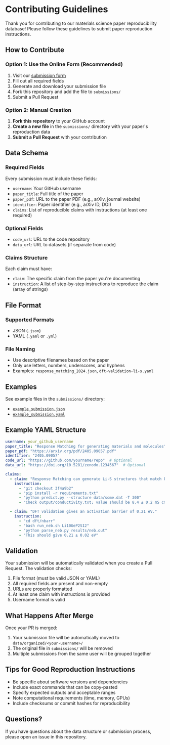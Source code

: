 # Contributing Guidelines

Thank you for contributing to our materials science paper reproducibility database! Please follow these guidelines to submit paper reproduction instructions.

## How to Contribute

### Option 1: Use the Online Form (Recommended)

1. Visit our [submission form](https://YOUR_USERNAME.github.io/mat-data/)
2. Fill out all required fields
3. Generate and download your submission file
4. Fork this repository and add the file to `submissions/`
5. Submit a Pull Request

### Option 2: Manual Creation

1. **Fork this repository** to your GitHub account
2. **Create a new file** in the `submissions/` directory with your paper's reproduction data
3. **Submit a Pull Request** with your contribution

## Data Schema

### Required Fields

Every submission must include these fields:

- `username`: Your GitHub username
- `paper_title`: Full title of the paper
- `paper_pdf`: URL to the paper PDF (e.g., arXiv, journal website)
- `identifier`: Paper identifier (e.g., arXiv ID, DOI)
- `claims`: List of reproducible claims with instructions (at least one required)

### Optional Fields

- `code_url`: URL to the code repository
- `data_url`: URL to datasets (if separate from code)

### Claims Structure

Each claim must have:
- `claim`: The specific claim from the paper you're documenting
- `instruction`: A list of step-by-step instructions to reproduce the claim (array of strings)

## File Format

### Supported Formats

- JSON (`.json`)
- YAML (`.yaml` or `.yml`)

### File Naming

- Use descriptive filenames based on the paper
- Only use letters, numbers, underscores, and hyphens
- Examples: `response_matching_2024.json`, `dft-validation-li-s.yaml`

## Examples

See example files in the `submissions/` directory:
- [`example_submission.json`](submissions/example_submission.json)
- [`example_submission.yaml`](submissions/example_submission.yaml)

## Example YAML Structure

```yaml
username: your_github_username
paper_title: "Response Matching for generating materials and molecules"
paper_pdf: "https://arxiv.org/pdf/2405.09057.pdf"
identifier: "2405.09057"
code_url: "https://github.com/yourname/repo"  # Optional
data_url: "https://doi.org/10.5281/zenodo.1234567"  # Optional

claims:
  - claim: "Response Matching can generate Li-S structures that match known structures..."
    instruction:
      - "git checkout 3f4a9b2"
      - "pip install -r requirements.txt"
      - "python predict.py --structure data/some.dat -T 300"
      - "Check output/conductivity.txt; value should be 8.4 ± 0.2 mS cm⁻¹"

  - claim: "DFT validation gives an activation barrier of 0.21 eV."
    instruction:
      - "cd dft/nbarr"
      - "bash run_neb.sh Li10GeP2S12"
      - "python parse_neb.py results/neb.out"
      - "This should give 0.21 ± 0.02 eV"
```

## Validation

Your submission will be automatically validated when you create a Pull Request. The validation checks:

1. File format (must be valid JSON or YAML)
2. All required fields are present and non-empty
3. URLs are properly formatted
4. At least one claim with instructions is provided
5. Username format is valid

## What Happens After Merge

Once your PR is merged:
1. Your submission file will be automatically moved to `data/organized/<your-username>/`
2. The original file in `submissions/` will be removed
3. Multiple submissions from the same user will be grouped together

## Tips for Good Reproduction Instructions

- Be specific about software versions and dependencies
- Include exact commands that can be copy-pasted
- Specify expected outputs and acceptable ranges
- Note computational requirements (time, memory, GPUs)
- Include checksums or commit hashes for reproducibility

## Questions?

If you have questions about the data structure or submission process, please open an issue in this repository.